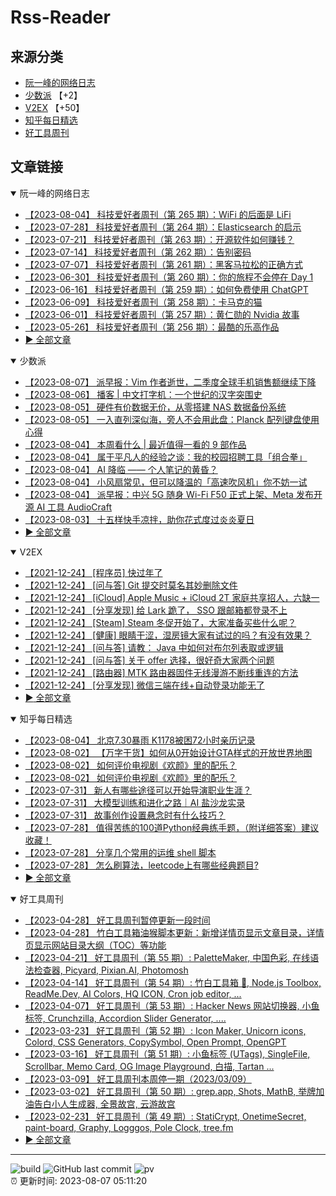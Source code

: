# Rss-Reader

## 来源分类

* [阮一峰的网络日志](#阮一峰的网络日志)
* [少数派](#少数派) 【+2】
* [V2EX](#V2EX) 【+50】
* [知乎每日精选](#知乎每日精选)
* [好工具周刊](#好工具周刊)

## 文章链接

<details open>
    <summary id="阮一峰的网络日志">
     阮一峰的网络日志
    </summary>


* [【2023-08-04】 科技爱好者周刊（第 265 期）：WiFi 的后面是 LiFi](http://www.ruanyifeng.com/blog/2023/08/weekly-issue-265.html)
* [【2023-07-28】 科技爱好者周刊（第 264 期）：Elasticsearch 的启示](http://www.ruanyifeng.com/blog/2023/07/weekly-issue-264.html)
* [【2023-07-21】 科技爱好者周刊（第 263 期）：开源软件如何赚钱？](http://www.ruanyifeng.com/blog/2023/07/weekly-issue-263.html)
* [【2023-07-14】 科技爱好者周刊（第 262 期）：告别密码](http://www.ruanyifeng.com/blog/2023/07/weekly-issue-262.html)
* [【2023-07-07】 科技爱好者周刊（第 261 期）：黑客马拉松的正确方式](http://www.ruanyifeng.com/blog/2023/07/weely-issue-261.html)
* [【2023-06-30】 科技爱好者周刊（第 260 期）：你的旅程不会停在 Day 1](http://www.ruanyifeng.com/blog/2023/06/weekly-issue-260.html)
* [【2023-06-16】 科技爱好者周刊（第 259 期）：如何免费使用 ChatGPT](http://www.ruanyifeng.com/blog/2023/06/weekly-issue-259.html)
* [【2023-06-09】 科技爱好者周刊（第 258 期）：卡马克的猫](http://www.ruanyifeng.com/blog/2023/06/weekly-issue-258.html)
* [【2023-06-01】 科技爱好者周刊（第 257 期）：黄仁勋的 Nvidia 故事](http://www.ruanyifeng.com/blog/2023/06/weekly-issue-257.html)
* [【2023-05-26】 科技爱好者周刊（第 256 期）：最酷的乐高作品](http://www.ruanyifeng.com/blog/2023/05/weekly-issue-256.html)
* [:arrow_forward: 全部文章](data/阮一峰的网络日志.md)
</details>

<details open>
    <summary id="少数派">
     少数派
    </summary>


* [【2023-08-07】 派早报：Vim 作者逝世，二季度全球手机销售额继续下降](https://sspai.com/post/81814)
* [【2023-08-06】 播客 | 中文打字机：一个世纪的汉字突围史](https://sspai.com/post/81761)
* [【2023-08-05】 硬件有价数据无价，从零搭建 NAS 数据备份系统](https://sspai.com/post/81509)
* [【2023-08-05】 一入直列深似海，旁人不会用此盘：Planck 配列键盘使用心得](https://sspai.com/post/81740)
* [【2023-08-04】 本周看什么 | 最近值得一看的 9 部作品](https://sspai.com/post/81765)
* [【2023-08-04】 属于平凡人的经验之谈：我的校园招聘工具「组合拳」](https://sspai.com/post/79049)
* [【2023-08-04】 AI 降临 —— 个人笔记的黄昏？](https://sspai.com/post/81585)
* [【2023-08-04】 小风扇常见，但可以降温的「高速吹风机」你不妨一试](https://sspai.com/post/81440)
* [【2023-08-04】 派早报：中兴 5G 随身 Wi-Fi F50 正式上架、Meta 发布开源 AI 工具 AudioCraft](https://sspai.com/post/81751)
* [【2023-08-03】 十五样快手凉拌，助你花式度过炎炎夏日](https://sspai.com/prime/story/15-code-dish-ideas)
* [:arrow_forward: 全部文章](data/少数派.md)
</details>

<details open>
    <summary id="V2EX">
     V2EX
    </summary>


* [【2021-12-24】 [程序员] 快过年了](https://www.v2ex.com/t/824201)
* [【2021-12-24】 [问与答] Git 提交时莫名其妙删除文件](https://www.v2ex.com/t/824200)
* [【2021-12-24】 [iCloud] Apple Music + iCloud 2T 家庭共享招人，六缺一](https://www.v2ex.com/t/824199)
* [【2021-12-24】 [分享发现] 给 Lark 跪了， SSO 跟邮箱都登录不上](https://www.v2ex.com/t/824198)
* [【2021-12-24】 [Steam] Steam 冬促开始了，大家准备买些什么呢？](https://www.v2ex.com/t/824197)
* [【2021-12-24】 [健康] 眼睛干涩，湿房镜大家有试过的吗？有没有效果？](https://www.v2ex.com/t/824196)
* [【2021-12-24】 [问与答] 请教： Java 中如何对布尔列表取或逻辑](https://www.v2ex.com/t/824194)
* [【2021-12-24】 [问与答] 关于 offer 选择，很好奇大家两个问题](https://www.v2ex.com/t/824192)
* [【2021-12-24】 [路由器] MTK 路由器固件无线漫游不断线重连的方法](https://www.v2ex.com/t/824191)
* [【2021-12-24】 [分享发现] 微信三端在线+自动登录功能无了](https://www.v2ex.com/t/824190)
* [:arrow_forward: 全部文章](data/V2EX.md)
</details>

<details open>
    <summary id="知乎每日精选">
     知乎每日精选
    </summary>


* [【2023-08-04】 北京7.30暴雨 K1178被困72小时亲历记录](http://zhuanlan.zhihu.com/p/647596639?utm_campaign=rss&utm_medium=rss&utm_source=rss&utm_content=title)
* [【2023-08-02】 【万字干货】如何从0开始设计GTA样式的开放世界地图](http://zhuanlan.zhihu.com/p/645259582?utm_campaign=rss&utm_medium=rss&utm_source=rss&utm_content=title)
* [【2023-08-02】 如何评价电视剧《欢颜》里的配乐？](http://www.zhihu.com/question/614066753/answer/3136312188?utm_campaign=rss&utm_medium=rss&utm_source=rss&utm_content=title)
* [【2023-08-02】 如何评价电视剧《欢颜》里的配乐？](http://www.zhihu.com/question/614066753/answer/3145850292?utm_campaign=rss&utm_medium=rss&utm_source=rss&utm_content=title)
* [【2023-07-31】 新人有哪些途径可以开始导演职业生涯？](http://www.zhihu.com/question/320885390/answer/3137858776?utm_campaign=rss&utm_medium=rss&utm_source=rss&utm_content=title)
* [【2023-07-31】 大模型训练和进化之路｜AI 盐沙龙实录](http://zhuanlan.zhihu.com/p/644827175?utm_campaign=rss&utm_medium=rss&utm_source=rss&utm_content=title)
* [【2023-07-31】 故事创作设置悬念时有什么技巧？](http://www.zhihu.com/question/27374212/answer/3142510532?utm_campaign=rss&utm_medium=rss&utm_source=rss&utm_content=title)
* [【2023-07-28】 值得苦练的100道Python经典练手题，（附详细答案）建议收藏！](http://zhuanlan.zhihu.com/p/617626496?utm_campaign=rss&utm_medium=rss&utm_source=rss&utm_content=title)
* [【2023-07-28】 分享几个常用的运维 shell 脚本](http://zhuanlan.zhihu.com/p/612782776?utm_campaign=rss&utm_medium=rss&utm_source=rss&utm_content=title)
* [【2023-07-28】 怎么刷算法，leetcode上有哪些经典题目?](http://www.zhihu.com/question/502471127/answer/2478652654?utm_campaign=rss&utm_medium=rss&utm_source=rss&utm_content=title)
* [:arrow_forward: 全部文章](data/知乎每日精选.md)
</details>

<details open>
    <summary id="好工具周刊">
     好工具周刊
    </summary>


* [【2023-04-28】 好工具周刊暂停更新一段时间](https://bestxtools.zhubai.love/posts/2263527393547292672)
* [【2023-04-28】 竹白工具箱油猴脚本更新：新增详情页显示文章目录，详情页显示网站目录大纲（TOC）等功能](https://bestxtools.zhubai.love/posts/2263527393547292672)
* [【2023-04-21】 好工具周刊（第 55 期）: PaletteMaker, 中国色彩, 在线语法检查器, Picyard, Pixian.AI, Photomosh](https://bestxtools.zhubai.love/posts/2260993907208835072)
* [【2023-04-14】 好工具周刊（第 54 期）: 竹白工具箱 🧰, Node.js Toolbox, ReadMe.Dev, AI Colors, HQ ICON, Cron job editor, ...](https://bestxtools.zhubai.love/posts/2258541502231805952)
* [【2023-04-07】 好工具周刊（第 53 期）: Hacker News 网站切换器, 小鱼标签, Crunchzilla, Accordion Slider Generator, ....](https://bestxtools.zhubai.love/posts/2255931383602020352)
* [【2023-03-23】 好工具周刊（第 52 期）: Icon Maker, Unicorn icons, Colord, CSS Generators, CopySymbol, Open Prompt, OpenGPT](https://bestxtools.zhubai.love/posts/2250649351762280448)
* [【2023-03-16】 好工具周刊（第 51 期）: 小鱼标签 (UTags), SingleFile, Scrollbar, Memo Card, OG Image Playground, 白描, Tartan ...](https://bestxtools.zhubai.love/posts/2248101999973670912)
* [【2023-03-09】 好工具周刊本周停一期（2023/03/09）](https://bestxtools.zhubai.love/posts/2245516916011892736)
* [【2023-03-02】 好工具周刊（第 50 期）: grep.app, Shots, MathB, 举牌加油告白小人生成器, 全景故宫, 云游故宫](https://bestxtools.zhubai.love/posts/2243018555094687744)
* [【2023-02-23】 好工具周刊（第 49 期）: StatiCrypt, OnetimeSecret, paint-board, Graphy, Logggos, Pole Clock, tree.fm](https://bestxtools.zhubai.love/posts/2240480765706440704)
* [:arrow_forward: 全部文章](data/好工具周刊.md)
</details>


---

![build](https://github.com/LikaiLee/rss-reader/workflows/rss%20reader/badge.svg)
![GitHub last commit](https://img.shields.io/github/last-commit/likailee/rss-reader)
![pv](https://pageview.vercel.app/?github_user=likailee) <br>
:alarm_clock: 更新时间: 2023-08-07 05:11:20